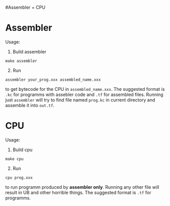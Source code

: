 #Assembler + CPU

# Assembler
Usage:
1) Build assembler
```
make assembler
```
2) Run 
```
assembler your_prog.xxx assembled_name.xxx
```
to get bytecode for the CPU in ```assembled_name.xxx```. 
The suggested format is ```.kc``` for programms with assebler code and ```.tf``` for assembled files.
Running just ```assembler``` will try to find file named ```prog.kc``` in current directory and assemble it into ```out.tf```.

# CPU
Usage:
1) Build cpu
```
make cpu 
```
2) Run
```
cpu prog.xxx
```
to run programm produced by **assembler only**. Running any other file will result in UB and other horrible things.
The suggested format is ```.tf``` for programms.